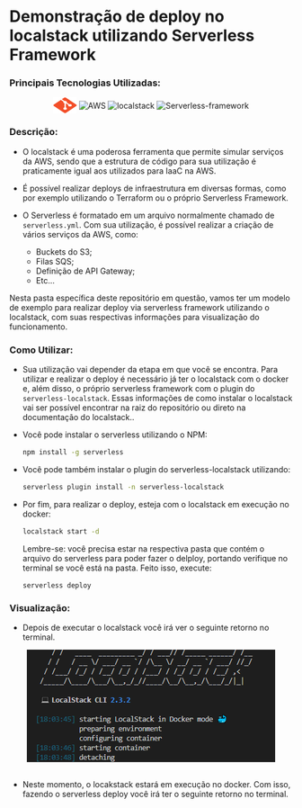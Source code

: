 # Demonstração de deploy no localstack utilizando Serverless Framework

### Principais Tecnologias Utilizadas:
<div align="center">
  <img align="center" alt="Git" height="28" width="42" src="https://raw.githubusercontent.com/devicons/devicon/master/icons/git/git-original.svg">
  <img align="center" alt="AWS" height="28" width="42" src="https://upload.wikimedia.org/wikipedia/commons/thumb/9/93/Amazon_Web_Services_Logo.svg/1024px-Amazon_Web_Services_Logo.svg.png" />
  <img align="center" alt="localstack" height="28" width="42" src="https://avatars.githubusercontent.com/u/28732122?s=200&v=4"/>
  <img align="center" alt="Serverless-framework" height="28" width="42" src="https://user-images.githubusercontent.com/2752551/30405068-a7733b34-989e-11e7-8f66-7badaf1373ed.png">
</div>

### Descrição:
- O localstack é uma poderosa ferramenta que permite simular serviços da AWS, sendo que a estrutura de código para sua utilização é praticamente igual aos utilizados para IaaC na AWS.

- É possível realizar deploys de infraestrutura em diversas formas, como por exemplo utilizando o Terraform ou o próprio Serverless Framework.

- O Serverless é formatado em um arquivo normalmente chamado de ```serverless.yml```. Com sua utilização, é possível realizar a criação de vários serviços da AWS, como:
    - Buckets do S3;
    - Filas SQS;
    - Definição de API Gateway;
    - Etc...

Nesta pasta específica deste repositório em questão, vamos ter um modelo de exemplo para realizar deploy via serverless framework utilizando o localstack, com suas respectivas informações para visualização do funcionamento.

### Como Utilizar:
- Sua utilização vai depender da etapa em que você se encontra. Para utilizar e realizar o deploy é necessário já ter o localstack com o docker e, além disso, o próprio serverless framework com o plugin do ```serverless-localstack```. Essas informações de como instalar o localstack vai ser possível encontrar na raiz do repositório ou direto na documentação do localstack..

- Você pode instalar o serverless utilizando o NPM:
    ```bash
    npm install -g serverless
    ```
- Você pode também instalar o plugin do serverless-localstack utilizando:
    ```bash
    serverless plugin install -n serverless-localstack
    ```
- Por fim, para realizar o deploy, esteja com o localstack em execução no docker:
    ```bash
    localstack start -d
    ```
    Lembre-se: você precisa estar na respectiva pasta que contém o arquivo do serverless para poder fazer o delploy, portando verifique no terminal se você está na pasta. Feito isso, execute:
    ```
    serverless deploy
    ```

### Visualização:
- Depois de executar o localstack você irá ver o seguinte retorno no terminal.

<div align="center">
    <img align="center" alt="localstack" src="assets/image.png"/>
</div>
<br>

- Neste momento, o locakstack estará em execução no docker. Com isso, fazendo o serverless deploy você irá ter o seguinte retorno no terminal.